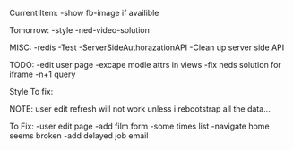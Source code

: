 Current Item:
  -show fb-image if availible

Tomorrow:
  -style
  -ned-video-solution


MISC:
  -redis
  -Test
  -ServerSideAuthorazationAPI
  -Clean up server side API

TODO:
  -edit user page
  -excape modle attrs in views
  -fix neds solution for iframe
  -n+1 query

Style To fix:

  NOTE: user edit refresh will not work unless i rebootstrap all the data...

To Fix:
  -user edit page
  -add film form
  -some times list
  -navigate home seems broken
  -add delayed job email